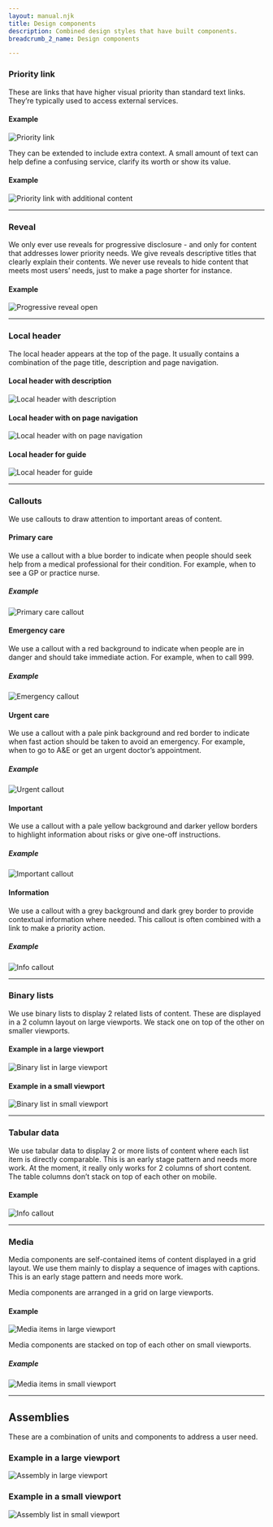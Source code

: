 ```yaml
---
layout: manual.njk
title: Design components
description: Combined design styles that have built components.
breadcrumb_2_name: Design components

---
```


### Priority link

These are links that have higher visual priority than standard text links. They’re typically used to access
external services.

#### Example
<div class="example">
  <img src="../assets/components/priority-compact-lg.png" alt="Priority link">
</div>

They can be extended to include extra context. A small amount of text can help define a confusing service,
clarify its worth or show its value.

#### Example
<div class="example">
  <img src="../assets/components/priority-lg.png" alt="Priority link with additional content">
</div>

---

### Reveal

We only ever use reveals for progressive disclosure - and only for content that addresses lower priority needs.
We give reveals descriptive titles that clearly explain their contents. We never use reveals to hide content that meets
most users’ needs, just to make a page shorter for instance.

#### Example
<div class="example">
  <div class="grid-row">
    <img src="../assets/components/progressive-reveal-open-lg.png" alt="Progressive reveal open">
  </div>
</div>

---

### Local header

The local header appears at the top of the page. It usually contains a combination of the page title,
description and page navigation.

#### Local header with description
<div class="example">
  <img src="../assets/components/local-header/default-lg.png" alt="Local header with description">
</div>

#### Local header with on page navigation
<div class="example">
  <img src="../assets/components/local-header/page-navgiation-lg.png" alt="Local header with on page navigation">
</div>

#### Local header for guide
<div class="example">
  <img src="../assets/components/local-header/guide-navgiation-lg.png " alt="Local header for guide">
</div>

---

### Callouts

We use callouts to draw attention to important areas of content.

#### Primary care

We use a callout with a blue border to indicate when people should seek help from a medical professional for
their condition. For example, when to see a GP or practice nurse.

##### Example
<div class="example">
  <img src="../assets/components/callout/primary-care.png" alt="Primary care callout">
</div>  

#### Emergency care

We use a callout with a red background to indicate when people are in danger and should take immediate action.
For example, when to call 999.

##### Example
<div class="example">
  <img src="../assets/components/callout/emergency.png" alt="Emergency callout">
</div>

#### Urgent care
We use a callout with a pale pink background and red border to indicate when fast action should be taken to avoid
an emergency. For example, when to go to A&E or get an urgent doctor’s appointment.

##### Example
<div class="example">
  <img src="../assets/components/callout/urgent.png" alt="Urgent callout">
</div>

#### Important

We use a callout with a pale yellow background and darker yellow borders to highlight information about risks or
give one-off instructions.

##### Example
<div class="example">
  <img src="../assets/components/callout/important.png" alt="Important callout">
</div>

#### Information

We use a callout with a grey background and dark grey border to provide contextual information where needed.
This callout is often combined with a link to make a priority action.

##### Example
<div class="example">
  <img src="../assets/components/callout/info.png" alt="Info callout">
</div>

---

### Binary lists

We use binary lists to display 2 related lists of content. These are displayed in a 2 column layout on
large viewports. We stack one on top of the other on smaller viewports.

#### Example in a large viewport
<div class="example">
  <img src="../assets/components/binary-list-lg.png" alt="Binary list in large viewport">
</div>

#### Example in a small viewport
<div class="example">
  <img src="../assets/components/binary-list-sm.png " alt="Binary list in small viewport">
</div>

---

### Tabular data

We use tabular data to display 2 or more lists of content where each list item is directly comparable.
This is an early stage pattern and needs more work. At the moment, it really only works for 2 columns of short content.
The table columns don’t stack on top of each other on mobile.

#### Example
<div class="example">
  <img src="../assets/units/table.png " alt="Info callout">
</div>  

---

### Media

Media components are self-contained items of content displayed in a grid layout. We use them mainly to display a
sequence of images with captions. This is an early stage pattern and needs more work.

Media components are arranged in a grid on large viewports.

#### Example
<div class="example">
  <img src="../assets/components/cards/image-cards-lg.png " alt="Media items in large viewport">
</div>  

Media components are stacked on top of each other on small viewports.

##### Example
<div class="example">
  <img src="../assets/components/cards/image-cards-sm.png " alt="Media items in small viewport">
</div>  

***

## Assemblies

These are a combination of units and components to address a user need.

<div class="grid-row">
  <div class="column--two-thirds">
    <h3>Example in a large viewport</h3>
    <div class="example">
      <img src="../assets/assemblies/viewport-large.png" alt="Assembly in large viewport">
    </div>
  </div>
  <div class="column--one-third">
    <h3>Example in a small viewport</h3>
    <div class="example">
      <img src="../assets/assemblies/viewport-small.png" alt="Assembly list in small viewport">
    </div>
  </div>
</div>
